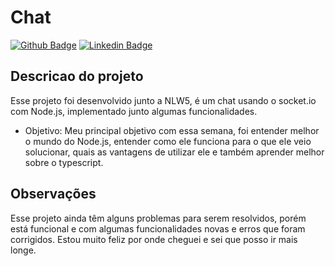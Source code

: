 # Chat

[![Github Badge](https://img.shields.io/badge/-Github-000?style=flat-square&logo=Github&logoColor=white&link=https://github.com/llfurtll)](https://github.com/llfurtll)
[![Linkedin Badge](https://img.shields.io/badge/-LinkedIn-blue?style=flat-square&logo=Linkedin&logoColor=white&link=https://www.linkedin.com/in/daniel-melonari/)](https://www.linkedin.com/in/daniel-melonari/)

## Descricao do projeto
<p>Esse projeto foi desenvolvido junto a NLW5, é um chat usando o socket.io com Node.js, implementado junto algumas funcionalidades.</p>

- Objetivo: Meu principal objetivo com essa semana, foi entender melhor o mundo do Node.js, entender como ele funciona para o que ele veio solucionar, quais as vantagens de utilizar ele e também aprender melhor sobre o typescript.


## Observações
<p>Esse projeto ainda têm alguns problemas para serem resolvidos, porém está funcional e com algumas funcionalidades novas e erros que foram corrigidos. Estou muito feliz por onde cheguei e sei que posso ir mais longe.</p>
